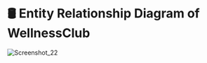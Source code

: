# 🛢 Entity Relationship Diagram of WellnessClub

![Screenshot_22](https://user-images.githubusercontent.com/54958108/197270522-8313d87d-410d-4d6e-8294-85d9aec98e35.png)


